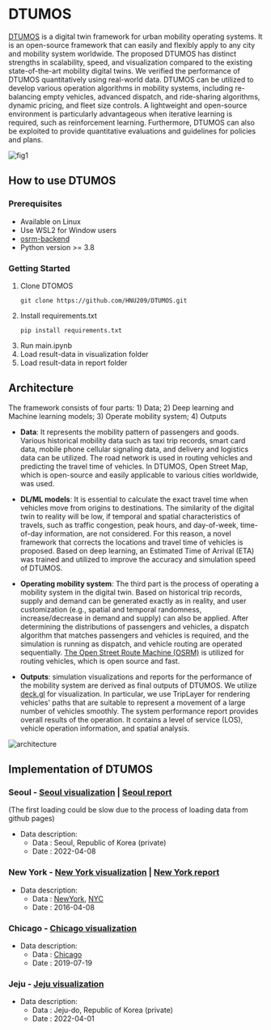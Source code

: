 # DTUMOS

[DTUMOS](https://github.com/HNU209/DTUMOS) is a digital twin framework for urban mobility operating systems. It is an open-source framework that can easily and flexibly apply to any city and mobility system worldwide. The proposed DTUMOS has distinct strengths in scalability, speed, and visualization compared to the existing state-of-the-art mobility digital twins.  We verified the performance of DTUMOS quantitatively using real-world data. DTUMOS can be utilized to develop various operation algorithms in mobility systems, including re-balancing empty vehicles, advanced dispatch, and ride-sharing algorithms, dynamic pricing, and fleet size controls. A lightweight and open-source environment is particularly advantageous when iterative learning is required, such as reinforcement learning. Furthermore, DTUMOS can also be exploited to provide quantitative evaluations and guidelines for policies and plans.

![fig1](https://user-images.githubusercontent.com/70340230/188314565-93bcc94c-2b07-4753-b7c5-db409758b1d6.png)

## How to use DTUMOS

### Prerequisites

- Available on Linux
- Use WSL2 for Window users
- [osrm-backend](https://github.com/Project-OSRM/osrm-backend)
- Python version >= 3.8

### Getting Started
1. Clone DTOMOS
    ```
    git clone https://github.com/HNU209/DTUMOS.git
    ```
2. Install requirements.txt  
    ```
    pip install requirements.txt
    ```
3. Run main.ipynb
4. Load result-data in visualization folder
5. Load result-data in report folder

## Architecture
The framework consists of four parts: 1) Data; 2) Deep learning and Machine learning models; 3) Operate mobility system; 4) Outputs

- **Data**: It represents the mobility pattern of passengers and goods. Various historical mobility data such as taxi trip records, smart card data, mobile phone cellular signaling data, and delivery and logistics data can be utilized. The road network is used in routing vehicles and predicting the travel time of vehicles. In DTUMOS, Open Street Map, which is open-source and easily applicable to various cities worldwide, was used.

- **DL/ML models**: It is essential to calculate the exact travel time when vehicles move from origins to destinations. The similarity of the digital twin to reality will be low, if temporal and spatial characteristics of travels, such as traffic congestion, peak hours, and day-of-week, time-of-day information, are not considered. For this reason, a novel framework that corrects the locations and travel time of vehicles is proposed. Based on deep learning, an Estimated Time of Arrival (ETA) was trained and utilized to improve the accuracy and simulation speed of DTUMOS.

- **Operating mobility system**: The third part is the process of operating a mobility system in the digital twin. Based on historical trip records, supply and demand can be generated exactly as in reality, and user customization (e.g., spatial and temporal randomness, increase/decrease in demand and supply) can also be applied. After determining the distributions of passengers and vehicles, a dispatch algorithm that matches passengers and vehicles is required, and the simulation is running as dispatch, and vehicle routing are operated sequentially. [The Open Street Route Machine (OSRM)](http://project-osrm.org/) is utilized for routing vehicles, which is open source and fast. 

- **Outputs**:  simulation visualizations and reports for the performance of the mobility system are derived as final outputs of DTUMOS. We utilize [deck.gl](https://deck.gl/) for visualization. In particular, we use TripLayer for rendering vehicles' paths that are suitable to represent a movement of a large number of vehicles smoothly. The system performance report provides overall results of the operation. It contains a level of service (LOS), vehicle operation information, and spatial analysis.

![architecture](https://user-images.githubusercontent.com/70340230/187696367-cd93a438-1f86-4e41-9ee7-f0486584057f.png)

## Implementation of DTUMOS
### Seoul - [Seoul visualization](https://hnu209.github.io/Seoul-visualization/) | [Seoul report](https://hnu209.github.io/Seoul-report/)
(The first loading could be slow due to the process of loading data from github pages)
- Data description: 
    - Data : Seoul, Republic of Korea (private)
    - Date : 2022-04-08
### New York - [New York visualization](https://hnu209.github.io/NewYork-visualization/) | [New York report](https://hnu209.github.io/NewYork-report/)
- Data description:
    - Data : [NewYork](https://www.kaggle.com/competitions/nyc-taxi-trip-duration/data), [NYC](https://www1.nyc.gov/site/tlc/about/tlc-trip-record-data.page)   
    - Date : 2016-04-08   
### Chicago - [Chicago visualization](https://hnu209.github.io/Chicago-visualization/)   
- Data description:   
    - Data : [Chicago](https://data.cityofchicago.org/Transportation/Taxi-Trips/wrvz-psew)   
    - Date : 2019-07-19   
### Jeju - [Jeju visualization](https://hnu209.github.io/Jeju-delivery-management-system/)
- Data description: 
    - Data : Jeju-do, Republic of Korea (private)
    - Date : 2022-04-01
